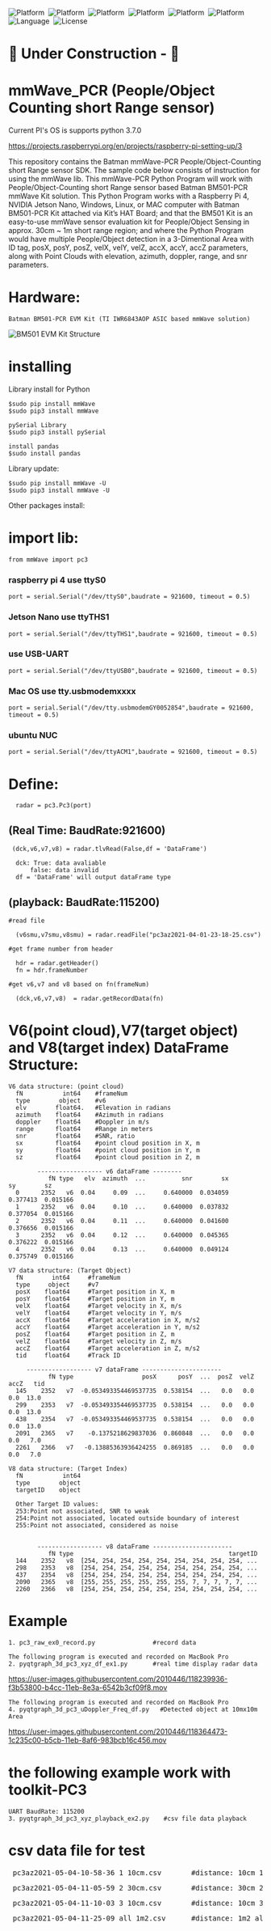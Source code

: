 ![Platform](https://img.shields.io/badge/Raspberry-Pi3-orange.svg)&nbsp;
![Platform](https://img.shields.io/badge/Raspberry-Pi4-orange.svg)&nbsp;
![Platform](https://img.shields.io/badge/ubuntu-NCU-orange.svg)&nbsp;
![Platform](https://img.shields.io/badge/Win-OS-blue)&nbsp;
![Platform](https://img.shields.io/badge/Mac-OS-lightgrey)&nbsp;
![Platform](https://img.shields.io/badge/Jeson-Nano-green.svg)&nbsp;
![Language](https://img.shields.io/badge/python-%3E3.6%20-green.svg)&nbsp;
![License](http://img.shields.io/badge/license-MIT-green.svg?style=flat)

# 🚧   Under Construction -  🚧 
# mmWave_PCR (People/Object Counting short Range sensor)


Current PI's OS is supports python 3.7.0

https://projects.raspberrypi.org/en/projects/raspberry-pi-setting-up/3

This repository contains the Batman mmWave-PCR People/Object-Counting short Range sensor SDK. The sample code below consists of instruction for using the mmWave lib. This mmWave-PCR Python Program will work with People/Object-Counting short Range sensor based Batman BM501-PCR mmWave Kit solution. This Python Program works with a Raspberry Pi 4, NVIDIA Jetson Nano, Windows, Linux, or MAC computer with Batman BM501-PCR Kit attached via Kit’s HAT Board; and that the BM501 Kit is an easy-to-use mmWave sensor evaluation kit for People/Object Sensing in approx. 30cm ~ 1m short range region; and where the Python Program would have multiple People/Object detection in a 3-Dimentional Area with ID tag, posX, posY, posZ, velX, velY, velZ, accX, accY, accZ parameters, along with Point Clouds with elevation, azimuth, doppler, range, and snr parameters.

# Hardware:
    Batman BM501-PCR EVM Kit (TI IWR6843AOP ASIC based mmWave solution)

![BM501 EVM Kit Structure](https://user-images.githubusercontent.com/2010446/118910376-ed084400-b956-11eb-8d10-defee8be9c49.png)
  
# installing
Library install for Python

    $sudo pip install mmWave
    $sudo pip3 install mmWave
    
    pySerial Library
    $sudo pip3 install pySerial
    
    install pandas
    $sudo install pandas
    
Library update:

    $sudo pip install mmWave -U
    $sudo pip3 install mmWave -U
    
Other packages install:
  


# import lib:

    from mmWave import pc3
### raspberry pi 4 use ttyS0
    port = serial.Serial("/dev/ttyS0",baudrate = 921600, timeout = 0.5)

    
### Jetson Nano use ttyTHS1
    port = serial.Serial("/dev/ttyTHS1",baudrate = 921600, timeout = 0.5)
    
### use USB-UART
    port = serial.Serial("/dev/ttyUSB0",baudrate = 921600, timeout = 0.5)
 
### Mac OS use tty.usbmodemxxxx
    port = serial.Serial("/dev/tty.usbmodemGY0052854",baudrate = 921600, timeout = 0.5)
  
### ubuntu NUC
    port = serial.Serial("/dev/ttyACM1",baudrate = 921600, timeout = 0.5)

# Define:
      radar = pc3.Pc3(port)
  
  ## (Real Time: BaudRate:921600) 
     
     (dck,v6,v7,v8) = radar.tlvRead(False,df = 'DataFrame')
     
      dck: True: data avaliable
          false: data invalid
      df = 'DataFrame' will output dataFrame type  
   
  ## (playback: BaudRate:115200)
  
    #read file
   
      (v6smu,v7smu,v8smu) = radar.readFile("pc3az2021-04-01-23-18-25.csv")
   
    #get frame number from header
   
      hdr = radar.getHeader()
      fn = hdr.frameNumber
   
    #get v6,v7 and v8 based on fn(frameNum)
   
      (dck,v6,v7,v8)  = radar.getRecordData(fn)
   
   
   
# V6(point cloud),V7(target object) and V8(target index) DataFrame Structure:

    V6 data structure: (point cloud)
      fN           int64    #frameNum
      type        object    #v6
      elv        float64.   #Elevation in radians
      azimuth    float64    #Azimuth in radians
      doppler    float64    #Doppler in m/s
      range      float64    #Range in meters
      snr        float64    #SNR, ratio
      sx         float64    #point cloud position in X, m
      sy         float64    #point cloud position in Y, m
      sz         float64    #point cloud position in Z, m
      
            ------------------ v6 dataFrame -------- 
               fN type   elv  azimuth  ...          snr        sx        sy        sz
      0      2352   v6  0.04     0.09  ...     0.640000  0.034059  0.377413  0.015166
      1      2352   v6  0.04     0.10  ...     0.640000  0.037832  0.377054  0.015166
      2      2352   v6  0.04     0.11  ...     0.640000  0.041600  0.376656  0.015166
      3      2352   v6  0.04     0.12  ...     0.640000  0.045365  0.376222  0.015166
      4      2352   v6  0.04     0.13  ...     0.640000  0.049124  0.375749  0.015166
  
    V7 data structure: (Target Object)
      fN        int64     #frameNum
      type     object     #v7
      posX    float64     #Target position in X, m
      posY    float64     #Target position in Y, m
      velX    float64     #Target velocity in X, m/s   
      velY    float64     #Target velocity in Y, m/s
      accX    float64     #Target acceleration in X, m/s2
      accY    float64     #Target acceleration in Y, m/s2
      posZ    float64     #Target position in Z, m
      velZ    float64     #Target velocity in Z, m/s
      accZ    float64     #Target acceleration in Z, m/s2
      tid     float64     #Track ID

         ------------------ v7 dataFrame ----------------------
               fN type                   posX      posY  ...  posZ  velZ  accZ   tid
      145    2352   v7  -0.053493354469537735  0.538154  ...   0.0   0.0   0.0  13.0
      299    2353   v7  -0.053493354469537735  0.538154  ...   0.0   0.0   0.0  13.0
      438    2354   v7  -0.053493354469537735  0.538154  ...   0.0   0.0   0.0  13.0
      2091   2365   v7    -0.1375218629837036  0.860848  ...   0.0   0.0   0.0   7.0
      2261   2366   v7   -0.13885363936424255  0.869185  ...   0.0   0.0   0.0   7.0
    
    V8 data structure: (Target Index)
      fN           int64
      type        object
      targetID    object
      
      Other Target ID values:
      253:Point not associated, SNR to weak
      254:Point not associated, located outside boundary of interest
      255:Point not associated, considered as noise
      
      
            ------------------ v8 dataFrame ----------------------
               fN type                                           targetID
      144    2352   v8  [254, 254, 254, 254, 254, 254, 254, 254, 254, ...
      298    2353   v8  [254, 254, 254, 254, 254, 254, 254, 254, 254, ...
      437    2354   v8  [254, 254, 254, 254, 254, 254, 254, 254, 254, ...
      2090   2365   v8  [255, 255, 255, 255, 255, 255, 7, 7, 7, 7, 7, ...
      2260   2366   v8  [254, 254, 254, 254, 254, 254, 254, 254, 254, ...
      

# Example

    1. pc3_raw_ex0_record.py                #record data 
    
    The following program is executed and recorded on MacBook Pro
    2. pyqtgraph_3d_pc3_xyz_df_ex1.py       #real time display radar data 
       
https://user-images.githubusercontent.com/2010446/118239936-f3b53800-b4cc-11eb-8e3a-6542b3cf09f8.mov
    
    The following program is executed and recorded on MacBook Pro
    4. pyqtgraph_3d_pc3_uDoppler_Freq_df.py   #Detected object at 10mx10m Area 
      

https://user-images.githubusercontent.com/2010446/118364473-1c235c00-b5cb-11eb-8af6-983bcb16c456.mov


# the following example work with toolkit-PC3

    UART BaudRate: 115200
    3. pyqtgraph_3d_pc3_xyz_playback_ex2.py    #csv file data playback

# csv data file for test
<pre> pc3az2021-05-04-10-58-36_1_10cm.csv       #distance: 10cm 1 object</pre> 
<pre> pc3az2021-05-04-11-05-59_2_30cm.csv       #distance: 30cm 2 object</pre> 
<pre> pc3az2021-05-04-11-10-03_3_10cm.csv       #distance: 10cm 3 object</pre> 
<pre> pc3az2021-05-04-11-25-09_all_1m2.csv      #distance: 1m2 all object</pre>
